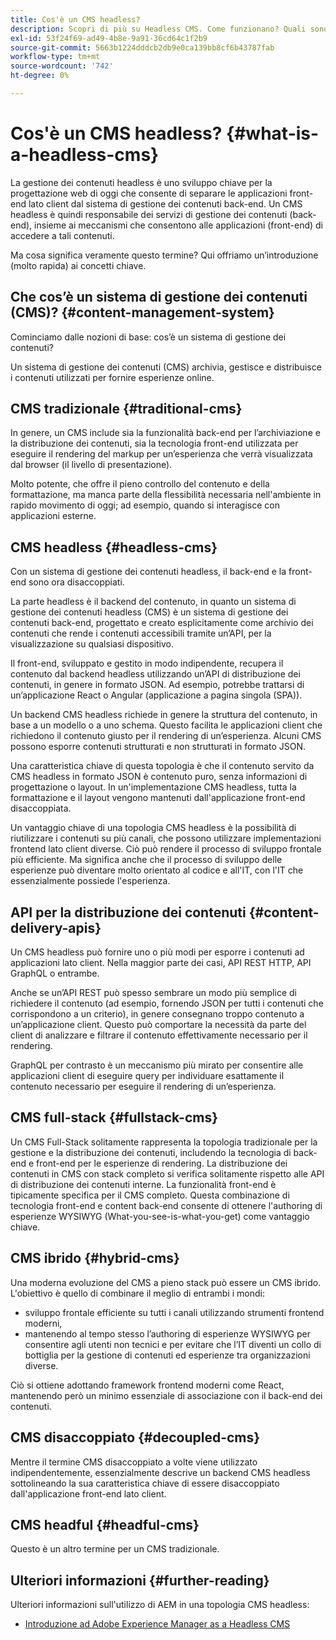 ```yaml
---
title: Cos'è un CMS headless?
description: Scopri di più su Headless CMS. Come funzionano? Quali sono le alternative e le differenze? Perché utilizzare un CMS headless?
exl-id: 53f24f69-ad49-4b8e-9a91-36cd64c1f2b9
source-git-commit: 5663b1224dddcb2db9e0ca139bb8cf6b43787fab
workflow-type: tm+mt
source-wordcount: '742'
ht-degree: 0%

---
```


# Cos&#39;è un CMS headless? {#what-is-a-headless-cms}

La gestione dei contenuti headless è uno sviluppo chiave per la progettazione web di oggi che consente di separare le applicazioni front-end lato client dal sistema di gestione dei contenuti back-end. Un CMS headless è quindi responsabile dei servizi di gestione dei contenuti (back-end), insieme ai meccanismi che consentono alle applicazioni (front-end) di accedere a tali contenuti.

Ma cosa significa veramente questo termine? Qui offriamo un’introduzione (molto rapida) ai concetti chiave.

## Che cos’è un sistema di gestione dei contenuti (CMS)? {#content-management-system}

Cominciamo dalle nozioni di base: cos’è un sistema di gestione dei contenuti?

Un sistema di gestione dei contenuti (CMS) archivia, gestisce e distribuisce i contenuti utilizzati per fornire esperienze online.

## CMS tradizionale {#traditional-cms}

In genere, un CMS include sia la funzionalità back-end per l’archiviazione e la distribuzione dei contenuti, sia la tecnologia front-end utilizzata per eseguire il rendering del markup per un’esperienza che verrà visualizzata dal browser (il livello di presentazione).

Molto potente, che offre il pieno controllo del contenuto e della formattazione, ma manca parte della flessibilità necessaria nell&#39;ambiente in rapido movimento di oggi; ad esempio, quando si interagisce con applicazioni esterne.

## CMS headless {#headless-cms}

Con un sistema di gestione dei contenuti headless, il back-end e la front-end sono ora disaccoppiati.

La parte headless è il backend del contenuto, in quanto un sistema di gestione dei contenuti headless (CMS) è un sistema di gestione dei contenuti back-end, progettato e creato esplicitamente come archivio dei contenuti che rende i contenuti accessibili tramite un’API, per la visualizzazione su qualsiasi dispositivo.

Il front-end, sviluppato e gestito in modo indipendente, recupera il contenuto dal backend headless utilizzando un’API di distribuzione dei contenuti, in genere in formato JSON. Ad esempio, potrebbe trattarsi di un’applicazione React o Angular (applicazione a pagina singola (SPA)).

Un backend CMS headless richiede in genere la struttura del contenuto, in base a un modello o a uno schema. Questo facilita le applicazioni client che richiedono il contenuto giusto per il rendering di un’esperienza. Alcuni CMS possono esporre contenuti strutturati e non strutturati in formato JSON.

Una caratteristica chiave di questa topologia è che il contenuto servito da CMS headless in formato JSON è contenuto puro, senza informazioni di progettazione o layout. In un&#39;implementazione CMS headless, tutta la formattazione e il layout vengono mantenuti dall&#39;applicazione front-end disaccoppiata.

Un vantaggio chiave di una topologia CMS headless è la possibilità di riutilizzare i contenuti su più canali, che possono utilizzare implementazioni frontend lato client diverse. Ciò può rendere il processo di sviluppo frontale più efficiente. Ma significa anche che il processo di sviluppo delle esperienze può diventare molto orientato al codice e all&#39;IT, con l&#39;IT che essenzialmente possiede l&#39;esperienza.

## API per la distribuzione dei contenuti {#content-delivery-apis}

Un CMS headless può fornire uno o più modi per esporre i contenuti ad applicazioni lato client. Nella maggior parte dei casi, API REST HTTP, API GraphQL o entrambe.

Anche se un’API REST può spesso sembrare un modo più semplice di richiedere il contenuto (ad esempio, fornendo JSON per tutti i contenuti che corrispondono a un criterio), in genere consegnano troppo contenuto a un’applicazione client. Questo può comportare la necessità da parte del client di analizzare e filtrare il contenuto effettivamente necessario per il rendering.

GraphQL per contrasto è un meccanismo più mirato per consentire alle applicazioni client di eseguire query per individuare esattamente il contenuto necessario per eseguire il rendering di un’esperienza.

## CMS full-stack {#fullstack-cms}

Un CMS Full-Stack solitamente rappresenta la topologia tradizionale per la gestione e la distribuzione dei contenuti, includendo la tecnologia di back-end e front-end per le esperienze di rendering. La distribuzione dei contenuti in CMS con stack completo si verifica solitamente rispetto alle API di distribuzione dei contenuti interne. La funzionalità front-end è tipicamente specifica per il CMS completo. Questa combinazione di tecnologia front-end e content back-end consente di ottenere l&#39;authoring di esperienze WYSIWYG (What-you-see-is-what-you-get) come vantaggio chiave.

## CMS ibrido {#hybrid-cms}

Una moderna evoluzione del CMS a pieno stack può essere un CMS ibrido. L&#39;obiettivo è quello di combinare il meglio di entrambi i mondi:

* sviluppo frontale efficiente su tutti i canali utilizzando strumenti frontend moderni,
* mantenendo al tempo stesso l’authoring di esperienze WYSIWYG per consentire agli utenti non tecnici e per evitare che l’IT diventi un collo di bottiglia per la gestione di contenuti ed esperienze tra organizzazioni diverse.

Ciò si ottiene adottando framework frontend moderni come React, mantenendo però un minimo essenziale di associazione con il back-end dei contenuti.

## CMS disaccoppiato {#decoupled-cms}

Mentre il termine CMS disaccoppiato a volte viene utilizzato indipendentemente, essenzialmente descrive un backend CMS headless sottolineando la sua caratteristica chiave di essere disaccoppiato dall&#39;applicazione front-end lato client.

## CMS headful {#headful-cms}

Questo è un altro termine per un CMS tradizionale.

## Ulteriori informazioni {#further-reading}

Ulteriori informazioni sull&#39;utilizzo di AEM in una topologia CMS headless:

* [Introduzione ad Adobe Experience Manager as a Headless CMS](/help/headless/introduction.md)
